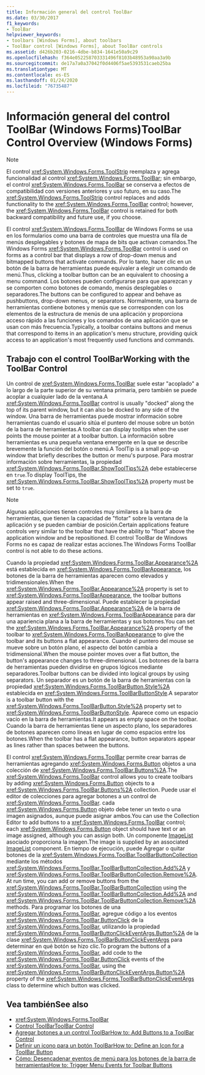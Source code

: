 ```yaml
---
title: Información general del control ToolBar
ms.date: 03/30/2017
f1_keywords:
- ToolBar
helpviewer_keywords:
- toolbars [Windows Forms], about toolbars
- ToolBar control [Windows Forms], about ToolBar controls
ms.assetid: d426b203-0216-4dbe-b834-1641e50a9c29
ms.openlocfilehash: f364e052258703331496f8103b48953a90aa3a9b
ms.sourcegitcommit: de17a7a0a37042f0d4406f5ae5393531caeb25ba
ms.translationtype: MT
ms.contentlocale: es-ES
ms.lasthandoff: 01/24/2020
ms.locfileid: "76735487"
---
```

# <a name="toolbar-control-overview-windows-forms"></a><span data-ttu-id="e6887-102">Información general del control ToolBar (Windows Forms)</span><span class="sxs-lookup"><span data-stu-id="e6887-102">ToolBar Control Overview (Windows Forms)</span></span>
> [!NOTE]
> <span data-ttu-id="e6887-103">El control <xref:System.Windows.Forms.ToolStrip> reemplaza y agrega funcionalidad al control <xref:System.Windows.Forms.ToolBar>; sin embargo, el control <xref:System.Windows.Forms.ToolBar> se conserva a efectos de compatibilidad con versiones anteriores y uso futuro, en su caso.</span><span class="sxs-lookup"><span data-stu-id="e6887-103">The <xref:System.Windows.Forms.ToolStrip> control replaces and adds functionality to the <xref:System.Windows.Forms.ToolBar> control; however, the <xref:System.Windows.Forms.ToolBar> control is retained for both backward compatibility and future use, if you choose.</span></span>  
  
 <span data-ttu-id="e6887-104">El control <xref:System.Windows.Forms.ToolBar> de Windows Forms se usa en los formularios como una barra de controles que muestra una fila de menús desplegables y botones de mapa de bits que activan comandos.</span><span class="sxs-lookup"><span data-stu-id="e6887-104">The Windows Forms <xref:System.Windows.Forms.ToolBar> control is used on forms as a control bar that displays a row of drop-down menus and bitmapped buttons that activate commands.</span></span> <span data-ttu-id="e6887-105">Por lo tanto, hacer clic en un botón de la barra de herramientas puede equivaler a elegir un comando de menú.</span><span class="sxs-lookup"><span data-stu-id="e6887-105">Thus, clicking a toolbar button can be an equivalent to choosing a menu command.</span></span> <span data-ttu-id="e6887-106">Los botones pueden configurarse para que aparezcan y se comporten como botones de comando, menús desplegables o separadores.</span><span class="sxs-lookup"><span data-stu-id="e6887-106">The buttons can be configured to appear and behave as pushbuttons, drop-down menus, or separators.</span></span> <span data-ttu-id="e6887-107">Normalmente, una barra de herramientas contiene botones y menús que se corresponden con los elementos de la estructura de menús de una aplicación y proporciona acceso rápido a las funciones y los comandos de una aplicación que se usan con más frecuencia.</span><span class="sxs-lookup"><span data-stu-id="e6887-107">Typically, a toolbar contains buttons and menus that correspond to items in an application's menu structure, providing quick access to an application's most frequently used functions and commands.</span></span>  
  
## <a name="working-with-the-toolbar-control"></a><span data-ttu-id="e6887-108">Trabajo con el control ToolBar</span><span class="sxs-lookup"><span data-stu-id="e6887-108">Working with the ToolBar Control</span></span>  
 <span data-ttu-id="e6887-109">Un control de <xref:System.Windows.Forms.ToolBar> suele estar "acoplado" a lo largo de la parte superior de su ventana primaria, pero también se puede acoplar a cualquier lado de la ventana.</span><span class="sxs-lookup"><span data-stu-id="e6887-109">A <xref:System.Windows.Forms.ToolBar> control is usually "docked" along the top of its parent window, but it can also be docked to any side of the window.</span></span> <span data-ttu-id="e6887-110">Una barra de herramientas puede mostrar información sobre herramientas cuando el usuario sitúa el puntero del mouse sobre un botón de la barra de herramientas.</span><span class="sxs-lookup"><span data-stu-id="e6887-110">A toolbar can display tooltips when the user points the mouse pointer at a toolbar button.</span></span> <span data-ttu-id="e6887-111">La información sobre herramientas es una pequeña ventana emergente en la que se describe brevemente la función del botón o menú.</span><span class="sxs-lookup"><span data-stu-id="e6887-111">A ToolTip is a small pop-up window that briefly describes the button or menu's purpose.</span></span> <span data-ttu-id="e6887-112">Para mostrar información sobre herramientas, la propiedad <xref:System.Windows.Forms.ToolBar.ShowToolTips%2A> debe establecerse en `true`.</span><span class="sxs-lookup"><span data-stu-id="e6887-112">To display ToolTips, the <xref:System.Windows.Forms.ToolBar.ShowToolTips%2A> property must be set to `true`.</span></span>  
  
> [!NOTE]
> <span data-ttu-id="e6887-113">Algunas aplicaciones tienen controles muy similares a la barra de herramientas, que tienen la capacidad de "flotar" sobre la ventana de la aplicación y se pueden cambiar de posición.</span><span class="sxs-lookup"><span data-stu-id="e6887-113">Certain applications feature controls very similar to the toolbar that have the ability to "float" above the application window and be repositioned.</span></span> <span data-ttu-id="e6887-114">El control ToolBar de Windows Forms no es capaz de realizar estas acciones.</span><span class="sxs-lookup"><span data-stu-id="e6887-114">The Windows Forms ToolBar control is not able to do these actions.</span></span>  
  
 <span data-ttu-id="e6887-115">Cuando la propiedad <xref:System.Windows.Forms.ToolBar.Appearance%2A> está establecida en <xref:System.Windows.Forms.ToolBarAppearance>, los botones de la barra de herramientas aparecen como elevados y tridimensionales.</span><span class="sxs-lookup"><span data-stu-id="e6887-115">When the <xref:System.Windows.Forms.ToolBar.Appearance%2A> property is set to <xref:System.Windows.Forms.ToolBarAppearance>, the toolbar buttons appear raised and three-dimensional.</span></span> <span data-ttu-id="e6887-116">Puede establecer la propiedad <xref:System.Windows.Forms.ToolBar.Appearance%2A> de la barra de herramientas en <xref:System.Windows.Forms.ToolBarAppearance> para dar una apariencia plana a la barra de herramientas y sus botones.</span><span class="sxs-lookup"><span data-stu-id="e6887-116">You can set the <xref:System.Windows.Forms.ToolBar.Appearance%2A> property of the toolbar to <xref:System.Windows.Forms.ToolBarAppearance> to give the toolbar and its buttons a flat appearance.</span></span> <span data-ttu-id="e6887-117">Cuando el puntero del mouse se mueve sobre un botón plano, el aspecto del botón cambia a tridimensional.</span><span class="sxs-lookup"><span data-stu-id="e6887-117">When the mouse pointer moves over a flat button, the button's appearance changes to three-dimensional.</span></span> <span data-ttu-id="e6887-118">Los botones de la barra de herramientas pueden dividirse en grupos lógicos mediante separadores.</span><span class="sxs-lookup"><span data-stu-id="e6887-118">Toolbar buttons can be divided into logical groups by using separators.</span></span> <span data-ttu-id="e6887-119">Un separador es un botón de la barra de herramientas con la propiedad <xref:System.Windows.Forms.ToolBarButton.Style%2A> establecida en <xref:System.Windows.Forms.ToolBarButtonStyle>.</span><span class="sxs-lookup"><span data-stu-id="e6887-119">A separator is a toolbar button with the <xref:System.Windows.Forms.ToolBarButton.Style%2A> property set to <xref:System.Windows.Forms.ToolBarButtonStyle>.</span></span> <span data-ttu-id="e6887-120">Aparece como un espacio vacío en la barra de herramientas.</span><span class="sxs-lookup"><span data-stu-id="e6887-120">It appears as empty space on the toolbar.</span></span> <span data-ttu-id="e6887-121">Cuando la barra de herramientas tiene un aspecto plano, los separadores de botones aparecen como líneas en lugar de como espacios entre los botones.</span><span class="sxs-lookup"><span data-stu-id="e6887-121">When the toolbar has a flat appearance, button separators appear as lines rather than spaces between the buttons.</span></span>  
  
 <span data-ttu-id="e6887-122">El control <xref:System.Windows.Forms.ToolBar> permite crear barras de herramientas agregando <xref:System.Windows.Forms.Button> objetos a una colección de <xref:System.Windows.Forms.ToolBar.Buttons%2A>.</span><span class="sxs-lookup"><span data-stu-id="e6887-122">The <xref:System.Windows.Forms.ToolBar> control allows you to create toolbars by adding <xref:System.Windows.Forms.Button> objects to a <xref:System.Windows.Forms.ToolBar.Buttons%2A> collection.</span></span> <span data-ttu-id="e6887-123">Puede usar el editor de colecciones para agregar botones a un control de <xref:System.Windows.Forms.ToolBar>. cada <xref:System.Windows.Forms.Button> objeto debe tener un texto o una imagen asignados, aunque puede asignar ambos.</span><span class="sxs-lookup"><span data-stu-id="e6887-123">You can use the Collection Editor to add buttons to a <xref:System.Windows.Forms.ToolBar> control; each <xref:System.Windows.Forms.Button> object should have text or an image assigned, although you can assign both.</span></span> <span data-ttu-id="e6887-124">Un componente [ImageList](imagelist-component-windows-forms.md) asociado proporciona la imagen.</span><span class="sxs-lookup"><span data-stu-id="e6887-124">The image is supplied by an associated [ImageList](imagelist-component-windows-forms.md) component.</span></span> <span data-ttu-id="e6887-125">En tiempo de ejecución, puede Agregar o quitar botones de la <xref:System.Windows.Forms.ToolBar.ToolBarButtonCollection> mediante los métodos <xref:System.Windows.Forms.ToolBar.ToolBarButtonCollection.Add%2A> y <xref:System.Windows.Forms.ToolBar.ToolBarButtonCollection.Remove%2A>.</span><span class="sxs-lookup"><span data-stu-id="e6887-125">At run time, you can add or remove buttons from the <xref:System.Windows.Forms.ToolBar.ToolBarButtonCollection> using the <xref:System.Windows.Forms.ToolBar.ToolBarButtonCollection.Add%2A> and <xref:System.Windows.Forms.ToolBar.ToolBarButtonCollection.Remove%2A> methods.</span></span> <span data-ttu-id="e6887-126">Para programar los botones de una <xref:System.Windows.Forms.ToolBar>, agregue código a los eventos <xref:System.Windows.Forms.ToolBar.ButtonClick> de la <xref:System.Windows.Forms.ToolBar>, utilizando la propiedad <xref:System.Windows.Forms.ToolBarButtonClickEventArgs.Button%2A> de la clase <xref:System.Windows.Forms.ToolBarButtonClickEventArgs> para determinar en qué botón se hizo clic.</span><span class="sxs-lookup"><span data-stu-id="e6887-126">To program the buttons of a <xref:System.Windows.Forms.ToolBar>, add code to the <xref:System.Windows.Forms.ToolBar.ButtonClick> events of the <xref:System.Windows.Forms.ToolBar>, using the <xref:System.Windows.Forms.ToolBarButtonClickEventArgs.Button%2A> property of the <xref:System.Windows.Forms.ToolBarButtonClickEventArgs> class to determine which button was clicked.</span></span>  
  
## <a name="see-also"></a><span data-ttu-id="e6887-127">Vea también</span><span class="sxs-lookup"><span data-stu-id="e6887-127">See also</span></span>

- <xref:System.Windows.Forms.ToolBar>
- [<span data-ttu-id="e6887-128">Control ToolBar</span><span class="sxs-lookup"><span data-stu-id="e6887-128">ToolBar Control</span></span>](toolbar-control-windows-forms.md)
- [<span data-ttu-id="e6887-129">Agregar botones a un control ToolBar</span><span class="sxs-lookup"><span data-stu-id="e6887-129">How to: Add Buttons to a ToolBar Control</span></span>](how-to-add-buttons-to-a-toolbar-control.md)
- [<span data-ttu-id="e6887-130">Definir un icono para un botón ToolBar</span><span class="sxs-lookup"><span data-stu-id="e6887-130">How to: Define an Icon for a ToolBar Button</span></span>](how-to-define-an-icon-for-a-toolbar-button.md)
- [<span data-ttu-id="e6887-131">Cómo: Desencadenar eventos de menú para los botones de la barra de herramientas</span><span class="sxs-lookup"><span data-stu-id="e6887-131">How to: Trigger Menu Events for Toolbar Buttons</span></span>](how-to-trigger-menu-events-for-toolbar-buttons.md)
